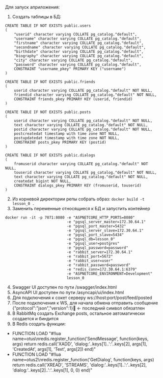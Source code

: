 Для запуск априложения:
1. Создать таблицы в БД:
```
CREATE TABLE IF NOT EXISTS public.users
(
    "userid" character varying COLLATE pg_catalog."default",
    "username" character varying COLLATE pg_catalog."default",
    "firstname" character varying COLLATE pg_catalog."default",
    "secondname" character varying COLLATE pg_catalog."default",
    "birthdate" character varying COLLATE pg_catalog."default",
    "biography" character varying COLLATE pg_catalog."default",
    "city" character varying COLLATE pg_catalog."default",
    "password" character varying COLLATE pg_catalog."default",
	CONSTRAINT "username_pkey" PRIMARY KEY ("username")
)

CREATE TABLE IF NOT EXISTS public.friends
(
    userid character varying COLLATE pg_catalog."default" NOT NULL,
    friendid character varying COLLATE pg_catalog."default" NOT NULL,
    CONSTRAINT friends_pkey PRIMARY KEY (userid, friendid)
)

CREATE TABLE IF NOT EXISTS public.posts
(
    userid character varying COLLATE pg_catalog."default" NOT NULL,
    text character varying COLLATE pg_catalog."default" NOT NULL,
    postid character varying COLLATE pg_catalog."default" NOT NULL,
    postcreatedat timestamp with time zone NOT NULL,
    postupdatedat timestamp with time zone NOT NULL,
    CONSTRAINT posts_pkey PRIMARY KEY (postid)
)

CREATE TABLE IF NOT EXISTS public.dialogs
(
    fromuserid character varying COLLATE pg_catalog."default" NOT NULL,
    touserid character varying COLLATE pg_catalog."default" NOT NULL,
    text character varying COLLATE pg_catalog."default" NOT NULL,
    createdat bigint NOT NULL,
    CONSTRAINT dialogs_pkey PRIMARY KEY (fromuserid, touserid)
)

```
2. Из корневой директории репы собрать образ: ```docker build -t lesson_0 .```
3. Заменить переменные относящиеся к БД и запустить контейнер
```
docker run -it -p 7071:8080 -e "ASPNETCORE_HTTP_PORTS=8080"
                            -e "pgsql_server_master=172.30.64.1"
                            -e "pgsql_port_master=5432"
                            -e "pgsql_server_slave=172.30.64.1"
                            -e "pgsql_port_slave=5434"
                            -e "pgsql_db=lesson_0"
                            -e "pgsql_user=postgres"
                            -e "pgsql_password=password"
                            -e "rabbit_server=172.30.64.1"
                            -e "rabbit_port=5672"
                            -e "rabbit_user=user"
                            -e "rabbit_password=password"
                            -e "redis_conn=172.30.64.1:6379"
                            -e "ASPNETCORE_ENVIRONMENT=Development"
                            lesson_0
```
4. Swagger UI доступен по пути /swagger/index.html
5. AsyncAPI UI доступен по пути /asyncapi/ui/index.html
6. Для подключения к сокет серверу ws://host:port/post/feed/posted
7. После подключения к WS, для начала обмена отправить сообщение {"protocol":"json","version":1} <- последний символ обязатлен
8. В RabbitMq создать Exchange posts, остальное автоматически создается и биндится
9. В Redis создать функции:
  - FUNCTION LOAD "#!lua name=otus\nredis.register_function('SendMessage', function(keys, args) return redis.call('XADD', 'dialog:'..keys[1]..':'..keys[2], args[1], 'CreatedAt', args[1], 'Text', args[2]) end)"
  - FUNCTION LOAD "#!lua name=otus2\nredis.register_function('GetDialog', function(keys, args) return redis.call('XREAD', 'STREAMS', 'dialog:'..keys[1]..':'..keys[2], 'dialog:'..keys[2]..':'..keys[1], 0, 0) end)"
